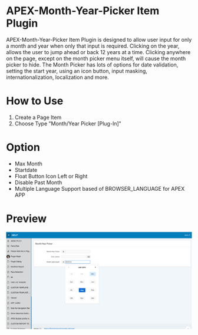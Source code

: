 # APEX-Month-Year-Picker Item Plugin
APEX-Month-Year-Picker Item Plugin is designed to allow user input for only a month and year when only that input is required. Clicking on the year, allows the user to jump ahead or back 12 years at a time. Clicking anywhere on the page, except on the month picker menu itself, will cause the month picker to hide. The Month Picker has lots of options for date validation, setting the start year, using an icon button, input masking, internationalization, localization and more.

# How to Use
1. Create a Page Item
2. Choose Type "Month/Year Picker [Plug-In]"

# Option
- Max Month
- Startdate
- Float Button Icon Left or Right
- Disable Past Month
- Multiple Language Support based of BROWSER_LANGUAGE for APEX APP

# Preview

![](https://github.com/allipierre/APEX-Month-Year-Picker/blob/master/month_year.png)

